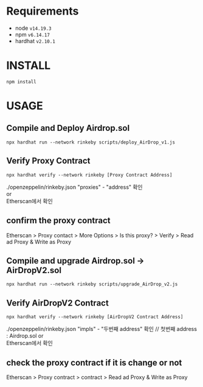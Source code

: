 
# Requirements

- node `v14.19.3`
- npm `v6.14.17`
- hardhat `v2.10.1`



# INSTALL

```
npm install
```



# USAGE


## Compile and Deploy Airdrop.sol

```
npx hardhat run --network rinkeby scripts/deploy_AirDrop_v1.js
```

## Verify Proxy Contract
```
npx hardhat verify --network rinkeby [Proxy Contract Address]
```
./openzeppelin/rinkeby.json "proxies" - "address" 확인   
or   
Etherscan에서 확인

## confirm the proxy contract

Etherscan > Proxy contact > More Options > Is this proxy? > Verify > Read ad Proxy & Write as Proxy

## Compile and upgrade Airdrop.sol -> AirDropV2.sol
```
npx hardhat run --network rinkeby scripts/upgrade_AirDrop_v2.js
```

## Verify AirDropV2 Contract
```
npx hardhat verify --network rinkeby [AirDropV2 Contract Address]
```

./openzeppelin/rinkeby.json "impls" - "두번째 address" 확인   // 첫번째 address : Airdrop.sol
or   
Etherscan에서 확인  


## check the proxy contract if it is change or not

Etherscan > Proxy contract > contract > Read ad Proxy & Write as Proxy